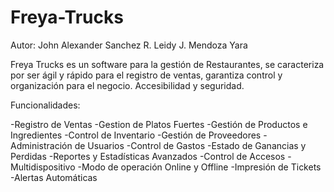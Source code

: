 # Freya-Trucks
Autor:
John Alexander Sanchez R.
Leidy J. Mendoza Yara

Freya Trucks es un software para la gestión de Restaurantes, se caracteriza por ser ágil y rápido para el registro de ventas, garantiza control y organización para el negocio. Accesibilidad y seguridad.

Funcionalidades:

-Registro de Ventas
-Gestion de Platos Fuertes
-Gestión de Productos e Ingredientes
-Control de Inventario
-Gestión de Proveedores
-Administración de Usuarios
-Control de Gastos
-Estado de Ganancias y Perdidas
-Reportes y Estadísticas Avanzados
-Control de Accesos
-Multidispositivo
-Modo de operación Online y Offline
-Impresión de Tickets
-Alertas Automáticas
